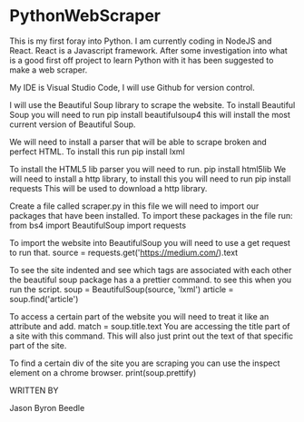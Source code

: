 # PythonWebScraper
This is my first foray into Python. I am currently coding in NodeJS and React. React is a Javascript framework. After some investigation into what is a good first off project to learn Python with it has been suggested to make a web scraper.

My IDE is Visual Studio Code, I will use Github for version control.

I will use the Beautiful Soup library to scrape the website. To install Beautiful Soup you will need to run pip install beautifulsoup4 this will install the most current version of Beautiful Soup.

We will need to install a parser that will be able to scrape broken and perfect HTML. To install this run pip install lxml

To install the HTML5 lib parser you will need to run. pip install html5lib
We will need to install a http library, to install this you will need to run pip install requests This will be used to download a http library.

Create a file called scraper.py in this file we will need to import our packages that have been installed. To import these packages in the file run:
from bs4 import BeautifulSoup
import requests

To import the website into BeautifulSoup you will need to use a get request to run that.
source = requests.get('https://medium.com/).text

To see the site indented and see which tags are associated with each other the beautiful soup package has a a prettier command. to see this when you run the script.
soup = BeautifulSoup(source, 'lxml')
article = soup.find('article')

To access a certain part of the website you will need to treat it like an attribute and add. match = soup.title.text You are accessing the title part of a site with this command. This will also just print out the text of that specific part of the site.

To find a certain div of the site you are scraping you can use the inspect element on a chrome browser.
print(soup.prettify)

WRITTEN BY

Jason Byron Beedle


